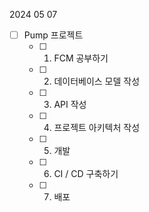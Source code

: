 2024 05 07 
- [ ] Pump 프로젝트
	- [ ] 1. FCM 공부하기 
	- [ ] 2. 데이터베이스 모델 작성 
	- [ ] 3. API 작성
	- [ ] 4. 프로젝트 아키텍처 작성 
	- [ ] 5. 개발
	- [ ] 6. CI / CD 구축하기
	- [ ] 7. 배포 
	